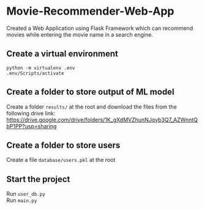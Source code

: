 # Movie-Recommender-Web-App

Created a Web Application using Flask Framework which can recommend movies while entering the movie name in a search engine.

## Create a virtual environment

`python -m virtualenv .env`
<br>
`.env/Scripts/activate`
<br>

## Create a folder to store output of ML model

Create a folder `results/` at the root and download the files from the following drive link:
https://drive.google.com/drive/folders/1K_gXdMVZhunNJqyb3Q7_AZWnntQbP1PP?usp=sharing

## Create a folder to store users

Create a file `database/users.pkl` at the root

## Start the project

Run `user_db.py`
<br>
Run `main.py`
<br>
